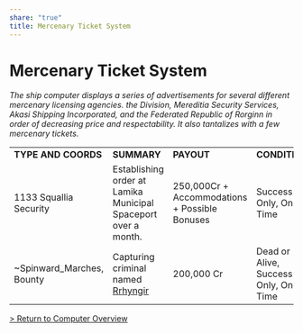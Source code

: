 ```yaml
---
share: "true"
title: Mercenary Ticket System
---
```

# Mercenary Ticket System  
  
_The ship computer displays a series of advertisements for several different mercenary licensing agencies. the Division, Mereditia Security Services, Akasi Shipping Incorporated, and the Federated Republic of Rorginn in order of decreasing price and respectability. It also tantalizes with a few mercenary tickets._  
  
|                           |                                                                |                                               |                                       |  
| ------------------------- | -------------------------------------------------------------- | --------------------------------------------- | ------------------------------------- |  
| **TYPE AND COORDS**       | **SUMMARY**                                                    | **PAYOUT**                                    | **CONDITIONS**                        |  
| 1133 Squallia Security    | Establishing order at Lamika Municipal Spaceport over a month. | 250,000Cr + Accommodations + Possible Bonuses | Success Only, One-Time                |  
| ~Spinward_Marches, Bounty | Capturing criminal named [Rrhyngir](./Crew/Rrhyngir.md)                          | 200,000 Cr                                    | Dead or Alive, Success Only, One-Time |  
  
[> Return to Computer Overview](./index.md)  
